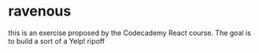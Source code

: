 # ravenous
this is an exercise proposed by the Codecademy React course. The goal is to build a sort of a Yelp! ripoff
